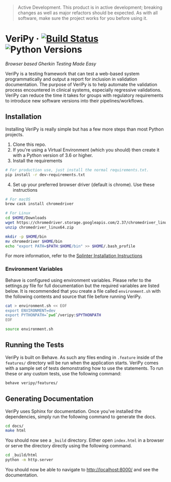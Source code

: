 > Active Development. This product is in active development; breaking changes
> as well as major refactors should be expected. As with all software, make sure
> the project works for you before using it.

# VeriPy &middot; [![Build Status](https://travis-ci.com/Codebiosys/veri-py.svg?token=sqxCEuNQWHfr2F3qwRmC&branch=master)](https://travis-ci.com/Codebiosys/veri-py) ![Python Versions](https://img.shields.io/badge/Python-3.6-blue.svg)

*Browser based Gherkin Testing Made Easy*

VeriPy is a testing framework that can test a web-based system
programmatically and output a report for inclusion in validation documentation.
The purpose of VeriPy is to help automate the validation process encountered
in clinical systems, especially regressive validations. VeriPy can reduce the
time it takes for groups with regulatory requirements to introduce new software
versions into their pipelines/workflows.

## Installation

Installing VeriPy is really simple but has a few more steps than most Python projects.

1. Clone this repo.
2. If you're using a Virtual Environment (which you should) then create it with a Python version of 3.6 or higher.
3. Install the requirements

```bash
# For production use, just install the normal requirements.txt.
pip install -r dev-requirements.txt
```

4. Set up your preferred browser driver (default is chrome). Use these instructions

```bash
# For macOS
brew cask install chromedriver

# For Linux
cd $HOME/Downloads
wget https://chromedriver.storage.googleapis.com/2.37/chromedriver_linux64.zip
unzip chromedriver_linux64.zip

mkdir -p $HOME/bin
mv chromedriver $HOME/bin
echo "export PATH=$PATH:$HOME/bin" >> $HOME/.bash_profile
```

For more information, refer to the [Splinter Installation Instructions](https://splinter.readthedocs.io/en/latest/drivers/chrome.html#setting-up-chrome-webdriver)


### Environment Variables

Behave is configured using environment variables. Please refer to the settings.py file for full documentation but the required variables are listed below. It is recommended that you create a file called `environment.sh` with the following contents and source that file before running VeriPy.

```bash
cat > environment.sh << EOF
export ENVIRONMENT=dev
export PYTHONPATH=`pwd`/veripy:$PYTHONPATH
EOF

source environment.sh
```


## Running the Tests

VeriPy is built on Behave. As such any files ending in `.feature` inside of the `features/` directory will be run when the application starts. VeriPy comes with a sample set of tests demonstrating how to use the statements. To run these or any custom tests, use the following command:

```bash
behave veripy/features/
```


## Generating Documentation

VeriPy uses Sphinx for documentation. Once you've installed the dependencies, simply run the following command to generate the docs.

```bash
cd docs/
make html
```

You should now see a `_build` directory. Either open `index.html` in a browser or serve the directory directly using the following command.

```bash
cd _build/html
python -m http.server
```

You should now be able to navigate to [http://localhost:8000/](http://localhost:8000/) and see the documentation.
